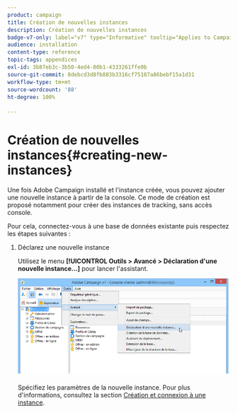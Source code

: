 ```yaml
---
product: campaign
title: Création de nouvelles instances
description: Création de nouvelles instances
badge-v7-only: label="v7" type="Informative" tooltip="Applies to Campaign Classic v7 only"
audience: installation
content-type: reference
topic-tags: appendices
exl-id: 3b87eb3c-3b50-4ed4-80b1-4333261ffe0b
source-git-commit: 8debcd3d8fb883b3316cf75187a86bebf15a1d31
workflow-type: tm+mt
source-wordcount: '88'
ht-degree: 100%

---
```


# Création de nouvelles instances{#creating-new-instances}



Une fois Adobe Campaign installé et l&#39;instance créée, vous pouvez ajouter une nouvelle instance à partir de la console. Ce mode de création est proposé notamment pour créer des instances de tracking, sans accès console.

Pour cela, connectez-vous à une base de données existante puis respectez les étapes suivantes :

1. Déclarez une nouvelle instance

   Utilisez le menu **[!UICONTROL Outils > Avancé > Déclaration d&#39;une nouvelle instance...]** pour lancer l&#39;assistant.

   ![](assets/s_ncs_install_declare_instance_menu.png)

   Spécifiez les paramètres de la nouvelle instance. Pour plus d&#39;informations, consultez la section [Création et connexion à une instance](../../installation/using/creating-an-instance-and-logging-on.md).

